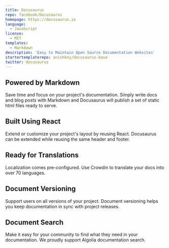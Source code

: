 ```yaml
---
title: Docusaurus
repo: facebook/Docusaurus
homepage: https://docusaurus.io
language:
  - JavaScript
license:
  - MIT
templates:
  - Markdown
description: 'Easy to Maintain Open Source Documentation Websites'
startertemplaterepo: anishkny/docusaurus-base
twitter: docusaurus
---
```


## Powered by Markdown

Save time and focus on your project's documentation. Simply write docs and blog posts with Markdown and Docusaurus will publish a set of static html files ready to serve.

## Built Using React

Extend or customize your project's layout by reusing React. Docusaurus can be extended while reusing the same header and footer.

## Ready for Translations

Localization comes pre-configured. Use Crowdin to translate your docs into over 70 languages.

## Document Versioning

Support users on all versions of your project. Document versioning helps you keep documentation in sync with project releases.

## Document Search

Make it easy for your community to find what they need in your documentation. We proudly support Algolia documentation search.
